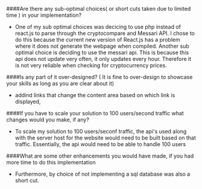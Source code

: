 ####Are there any sub-optimal choices( or short cuts taken due to limited time ) in your implementation?

- One of my sub optimal choices was decicing to use php instead of react.js to parse through the cryptocompare and Messari API. 
I chose to do this because the current new version of React.js has a problem where it does not generate the webpage when compiled.
Another sub optimal choice is deciding to use the messari api. This is because this api does not update very often, it only updates every hour. 
Therefore it is not very reliable when checking for cryptocurrency prices.

####Is any part of it over-designed? ( It is fine to over-design to showcase your skills as long as you are clear about it)

- addind links that change the content area based on which link is displayed,

####If you have to scale your solution to 100 users/second traffic what changes would you make, if any?

- To scale my solution to 100 users/seconf traffic, the api's used along with the server host for the website would need to be built based on that traffic.
Essentially, the api would need to be able to handle 100 users 

####What are some other enhancements you would have made, if you had more time to do this implementation

- Furthermore, by choice of not implementing a sql database was also a short cut.